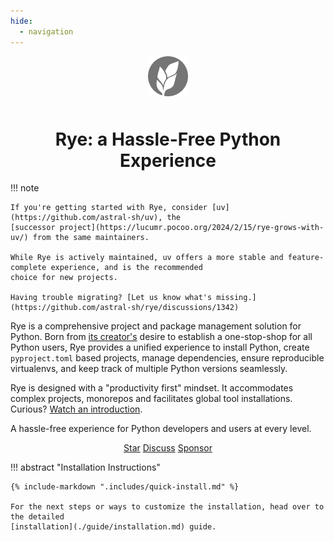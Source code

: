 ```yaml
---
hide:
  - navigation
---
```


<div style="text-align: center">
  <img src="static/logo-auto.svg" style="width: 64px; margin-bottom: 10px">
  <h1><strong>Rye:</strong> a Hassle-Free Python Experience</h1>
</div>

!!! note

    If you're getting started with Rye, consider [uv](https://github.com/astral-sh/uv), the
    [successor project](https://lucumr.pocoo.org/2024/2/15/rye-grows-with-uv/) from the same maintainers.

    While Rye is actively maintained, uv offers a more stable and feature-complete experience, and is the recommended
    choice for new projects.

    Having trouble migrating? [Let us know what's missing.](https://github.com/astral-sh/rye/discussions/1342)

Rye is a comprehensive project and package management solution for Python.
Born from [its creator's](https://github.com/mitsuhiko) desire to establish a
one-stop-shop for all Python users, Rye provides a unified experience to install Python, create `pyproject.toml` based projects, manage dependencies, ensure reproducible virtualenvs, and keep track of multiple Python versions
seamlessly.

Rye is designed with a "productivity first" mindset. It accommodates complex projects, monorepos and
facilitates global tool installations. Curious? [Watch an introduction](https://youtu.be/q99TYA7LnuA).

A hassle-free experience for Python developers and users at every level.

<script async defer src="https://buttons.github.io/buttons.js"></script>
<p align="center">
  <a class="github-button" href="https://github.com/astral-sh/rye" data-size="large" data-show-count="true" data-color-scheme="light" aria-label="Star astral-sh/rye on GitHub">Star</a>
<a class="github-button" href="https://github.com/astral-sh/rye/discussions" data-icon="octicon-comment-discussion" data-size="large" aria-label="Discuss astral-sh/rye on GitHub">Discuss</a>
  <a class="github-button" href="https://github.com/sponsors/mitsuhiko" data-size="large" data-icon="octicon-heart" data-color-scheme="light" aria-label="Sponsor @mitsuhiko on GitHub">Sponsor</a>
</p>

!!! abstract "Installation Instructions"

    {% include-markdown ".includes/quick-install.md" %}

    For the next steps or ways to customize the installation, head over to the detailed
    [installation](./guide/installation.md) guide.
